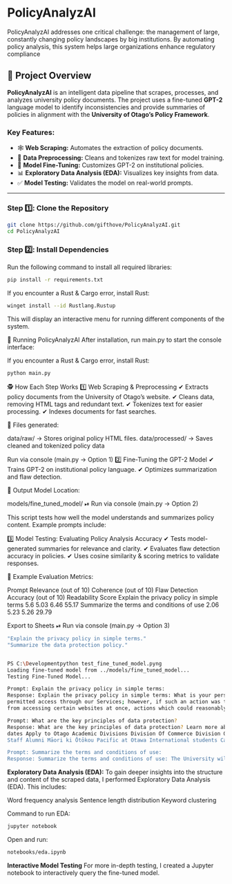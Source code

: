# PolicyAnalyzAI
PolicyAnalyzAI addresses one critical challenge: the management of large, constantly changing policy landscapes by big institutions. By automating policy analysis, this system helps large organizations enhance regulatory compliance

## 📖 Project Overview

**PolicyAnalyzAI** is an intelligent data pipeline that scrapes, processes, and analyzes university policy documents. The project uses a fine-tuned **GPT-2** language model to identify inconsistencies and provide summaries of policies in alignment with the **University of Otago’s Policy Framework**.

### Key Features:
- 🕸️ **Web Scraping:** Automates the extraction of policy documents.  
- 🧹 **Data Preprocessing:** Cleans and tokenizes raw text for model training.  
- 🤖 **Model Fine-Tuning:** Customizes GPT-2 on institutional policies.  
- 📊 **Exploratory Data Analysis (EDA):** Visualizes key insights from data.  
- ✅ **Model Testing:** Validates the model on real-world prompts.  

---

### **Step 1️⃣: Clone the Repository**
```bash
git clone https://github.com/gifthove/PolicyAnalyzAI.git
cd PolicyAnalyzAI
```


### **Step 2️⃣: Install Dependencies** 
Run the following command to install all required libraries:
```bash
pip install -r requirements.txt
```
If you encounter a Rust & Cargo error, install Rust:
```bash
winget install --id Rustlang.Rustup
```
This will display an interactive menu for running different components of the system.

🚀 Running PolicyAnalyzAI
After installation, run main.py to start the console interface:

If you encounter a Rust & Cargo error, install Rust:
```bash
python main.py
```

🕵 How Each Step Works
1️⃣ Web Scraping & Preprocessing
✔ Extracts policy documents from the University of Otago’s website.
✔ Cleans data, removing HTML tags and redundant text.
✔ Tokenizes text for easier processing.
✔ Indexes documents for fast searches.

📂 Files generated:

data/raw/ → Stores original policy HTML files.
data/processed/ → Saves cleaned and tokenized policy data

Run via console (main.py → Option 1)
2️⃣ Fine-Tuning the GPT-2 Model
✔ Trains GPT-2 on institutional policy language.
✔ Optimizes summarization and flaw detection.

💾 Output Model Location:

models/fine_tuned_model/
⏯ Run via console (main.py → Option 2)

This script tests how well the model understands and summarizes policy content. Example prompts include:


3️⃣ Model Testing: Evaluating Policy Analysis Accuracy
✔ Tests model-generated summaries for relevance and clarity.
✔ Evaluates flaw detection accuracy in policies.
✔ Uses cosine similarity & scoring metrics to validate responses.

📌 Example Evaluation Metrics:

Prompt	Relevance (out of 10)	Coherence (out of 10)	Flaw Detection Accuracy (out of 10)	Readability Score
Explain the privacy policy in simple terms	5.6	5.03	6.46	55.17
Summarize the terms and conditions of use	2.06	5.23	5.26	29.79

Export to Sheets
⏯ Run via console (main.py → Option 3) 

```bash
"Explain the privacy policy in simple terms."
"Summarize the data protection policy."


PS C:\Developmentpython test_fine_tuned_model.pyng
Loading fine-tuned model from ../models/fine_tuned_model...
Testing Fine-Tuned Model...

Prompt: Explain the privacy policy in simple terms:
Response: Explain the privacy policy in simple terms: What is your personal information for? How do I use it? Where can I find out more about what you are sharing with us, and how we collect that data. Why should this matter to me? If a user has shared their details online (for example via email or text message), they may wish not to be 
permitted access through our Services; however, if such an action was taken against them by another party who had reasonable grounds for believing there were other users of any particular website involved, then no liability will arise as long after these disclosures have been made – but even where those circumstances prevent some people 
from accessing certain websites at once, actions which could reasonably be expected to result in significant harm cannot normally

Prompt: What are the key principles of data protection?
Response: What are the key principles of data protection? Learn more about how to protect yourself and your personal information Privacy Accessibility Clear search Open menu Close Menu Toggle submenu Are you looking for... Return To previous menu Have a question, answered topic AskOtago Future Students Subjects Fees and scholarships Key 
dates Apply to Otago Academic Divisions Division Of Commerce Division OF Health Sciences Division About the university Residential colleges Otago University Press Library Jobs at Otahau Research DVC's welcome Our people at research and Enterprise OUSA Need help? Emergencies Human Resources Student health Our communities Current students 
Staff Alumni Māori ki Ōtōkou Pacific at Otawa International students Campuses and maps Auckland Centre Christchurch Campus Dunedin Campus Wellington Campus Inver

Prompt: Summarize the terms and conditions of use:
Response: Summarize the terms and conditions of use: The University will not be able to identify a student who is an academic adviser for purposes other than as part-time students. Students should consult with their school representative or contact Student Accommodation Adviser before making any changes, including changing your accommodation arrangements at home (if applicable). To ensure that you are familiar with all relevant policies relating in particular areas, please refer back below for more information on specific policy documents covering these topics. Policy Documents Responsible Officers Information about how university administrators can assist individuals affected by this type/divisional decision under section 4(a) above; Policies concerning research misconduct In relation specifically – when dealing directly with complaints from staff regarding workplace behaviour involving members thereof– it may be helpful
```

**Exploratory Data Analysis (EDA):**
To gain deeper insights into the structure and content of the scraped data, I performed Exploratory Data Analysis (EDA). This includes:

Word frequency analysis
Sentence length distribution
Keyword clustering

Command to run EDA:

```bash
jupyter notebook
```

Open and run:

```bash
notebooks/eda.ipynb
```

**Interactive Model Testing**
For more in-depth testing, I created a Jupyter notebook to interactively query the fine-tuned model.
